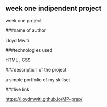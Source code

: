 ## week one indipendent project

week one project

###name of author

Lloyd Mwiti

###technologies used

HTML , CSS 

###description of the project

a simple portfolio of my skillset

###live link

https://lloydmwiti.github.io/MP-prep/

